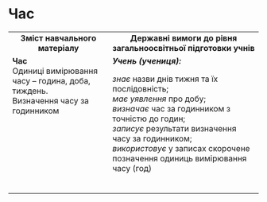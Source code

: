 # Час
<table>
  <tr>
    <td width="40%" align="center"><b>Зміст навчального матеріалу<b></td>
    <td width="60%" align="center"><b>Державні вимоги до рівня загальноосвітньої підготовки учнів</b></td>
  </tr>
  <tr>
    <td width="40%" style="vertical-align:top !important;"><b>Час</b><br>
Одиниці вимірювання часу – година, доба, тиждень.<br>
Визначення часу за годинником<br></td>
    <td width="60%" style="vertical-align:top !important;"><i><b>Учень (учениця):</b></i><br>
<p><i>знає</i> назви днів тижня та їх послідовність;<br>
<i>має уявлення</i> про добу;<br>
<i>визначає</i> час за годинником з точністю до годин;<br>
<i>записує</i> результати визначення часу за годинником;<br>
<i>використовує</i> у записах скорочене позначення одиниць вимірювання часу (год)</p><br></td>
  </tr>
</table>
